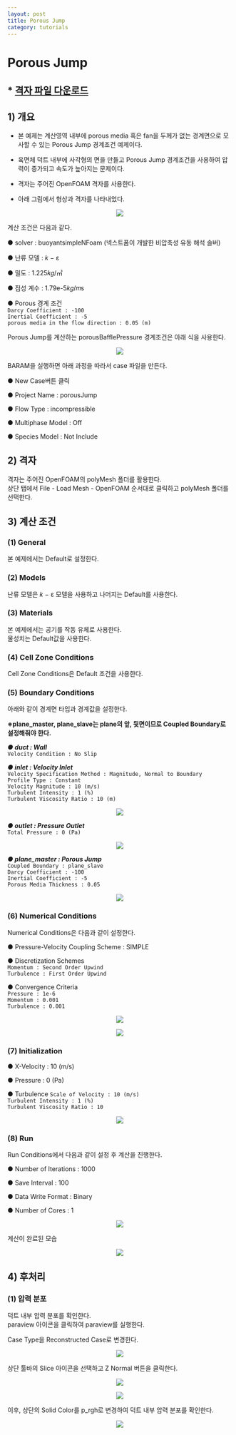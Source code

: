 ```yaml
---
layout: post
title: Porous Jump
category: tutorials
---
```


# Porous Jump 

## * [격자 파일 다운로드](https://drive.google.com/file/d/1c7RgueGF8kfG_pqA0tGbU_TbPpZ99tNG/view?usp=sharing)

## 1) 개요 
* 본 예제는 계산영역 내부에 porous media 혹은 fan을 두께가 없는 경계면으로 모사할 수 있는 Porous Jump 경계조건 예제이다.<br>

* 육면체 덕트 내부에 사각형의 면을 만들고 Porous Jump 경계조건을 사용하여 압력이 증가되고 속도가 높아지는 문제이다. <br>

* 격자는 주어진 OpenFOAM 격자를 사용한다.<br>

* 아래 그림에서 형상과 격자를 나타내었다.<br>

<p align='center'>
    <img src="https://github.com/nextfoam/baram-pages/raw/main/screenshots/porousJump/9.1.png"><br>
</p>

계산 조건은 다음과 같다. <br>

●  solver : buoyantsimpleNFoam (넥스트폼이 개발한 비압축성 유동 해석 솔버) <br>

●  난류 모델 : 𝑘 − ε <br>

●  밀도 : 1.225𝑘𝑔/㎥ <br>

●  점성 계수 : 1.79e-5𝑘𝑔/𝑚s <br>

●  Porous 경계 조건<br>
```Darcy Coefficient : -100```<br>
```Inertial Coefficient : -5```<br>
```porous media in the flow direction : 0.05 (m)```<br>

Porous Jump를 계산하는 porousBafflePressure 경계조건은 아래 식을 사용한다.

<p align='center'>
    <img src="https://github.com/nextfoam/baram-pages/raw/main/screenshots/porousJump/9.2.png"><br>
</p>

BARAM을 실행하면 아래 과정을 따라서 case 파일을 만든다.<br>

●  New Case버튼 클릭<br>

●  Project Name : porousJump<br>

●  Flow Type : incompressible<br>

●  Multiphase Model : Off<br>

● Species Model : Not Include<br>

## 2) 격자
격자는 주어진 OpenFOAM의 polyMesh 폴더를 활용한다. <br>
상단 탭에서 File - Load Mesh - OpenFOAM 순서대로 클릭하고 polyMesh 폴더를 선택한다. <br>

## 3) 계산 조건
### (1) General
본 예제에서는 Default로 설정한다.<br>

### (2) Models
난류 모델은 𝑘 − ε 모델을 사용하고 나머지는 Default를 사용한다. <br>

### (3) Materials
본 예제에서는 공기를 작동 유체로 사용한다.<br>
물성치는 Default값을 사용한다.<br>

### (4) Cell Zone Conditions
Cell Zone Conditions은 Default 조건을 사용한다.<br>

### (5) Boundary Conditions
아래와 같이 경계면 타입과 경계값을 설정한다.<br>

**※plane_master, plane_slave는 plane의 앞, 뒷면이므로 Coupled Boundary로 설정해줘야 한다.<br>**

***●  duct : Wall***<br>
```Velocity Condition : No Slip```<br>

***●  inlet : Velocity Inlet***<br>
```Velocity Specification Method : Magnitude, Normal to Boundary```<br>
```Profile Type : Constant```<br>
```Velocity Magnitude : 10 (m/s)```<br>
```Turbulent Intensity : 1 (%)```<br>
```Turbulent Viscosity Ratio : 10 (m)```<br>

<p align='center'>
    <img src="https://github.com/nextfoam/baram-pages/raw/main/screenshots/porousJump/9.3.png"><br>
</p>

***●  outlet : Pressure Outlet***<br>
```Total Pressure : 0 (Pa)```<br>

<p align='center'>
    <img src="https://github.com/nextfoam/baram-pages/raw/main/screenshots/porousJump/9.4.png"><br>
</p>

***●  plane_master : Porous Jump***<br>
```Coupled Boundary : plane_slave```<br>
```Darcy Coefficient : -100```<br>
```Inertial Coefficient : -5```<br>
```Porous Media Thickness : 0.05```<br>

<p align='center'>
    <img src="https://github.com/nextfoam/baram-pages/raw/main/screenshots/porousJump/9.5.png"><br>
</p>

### (6) Numerical Conditions
Numerical Conditions은 다음과 같이 설정한다.<br>

●  Pressure-Velocity Coupling Scheme : SIMPLE<br>

●  Discretization Schemes<br>
```Momentum : Second Order Upwind```<br>
```Turbulence : First Order Upwind```<br>

●  Convergence Criteria<br>
```Pressure : 1e-6```<br>
```Momentum : 0.001```<br>
```Turbulence : 0.001```<br>

<p align='center'>
    <img src="https://github.com/nextfoam/baram-pages/raw/main/screenshots/porousJump/9.6.1.png"><br>
</p>

<p align='center'>
    <img src="https://github.com/nextfoam/baram-pages/raw/main/screenshots/porousJump/9.6.2.png"><br>
</p>

### (7) Initialization
●  X-Velocity : 10 (m/s)<br>

●  Pressure : 0 (Pa)<br>

●  Turbulence
```Scale of Velocity : 10 (m/s)```<br>
```Turbulent Intensity : 1 (%)```<br>
```Turbulent Viscosity Ratio : 10```<br>

<p align='center'>
    <img src="https://github.com/nextfoam/baram-pages/raw/main/screenshots/porousJump/9.7.png"><br>
</p>

### (8) Run
Run Conditions에서 다음과 같이 설정 후 계산을 진행한다.<br>

●  Number of Iterations : 1000  <br>

●  Save Interval : 100  <br>

●  Data Write Format : Binary  <br>

●  Number of Cores : 1  <br>

<p align='center'>
    <img src="https://github.com/nextfoam/baram-pages/raw/main/screenshots/porousJump/9.8.png"><br>
</p>

계산이 완료된 모습

<p align='center'>
    <img src="https://github.com/nextfoam/baram-pages/raw/main/screenshots/porousJump/9.9.png"><br>
</p>

## 4) 후처리

### (1) 압력 분포
덕트 내부 압력 분포를 확인한다.<br>
paraview 아이콘을 클릭하여 paraview를 실행한다.<br>

Case Type을 Reconstructed Case로 변경한다.

<p align='center'>
    <img src="https://github.com/nextfoam/baram-pages/raw/main/screenshots/porousJump/9.10.png"><br>
</p>

상단 툴바의 Slice 아이콘을 선택하고 Z Normal 버튼을 클릭한다.<br>

<p align='center'>
    <img src="https://github.com/nextfoam/baram-pages/raw/main/screenshots/porousJump/9.11.png"><br>
</p>

<p align='center'>
    <img src="https://github.com/nextfoam/baram-pages/raw/main/screenshots/porousJump/9.12.png"><br>
</p>

이후, 상단의 Solid Color를 p_rgh로 변경하여 덕트 내부 압력 분포를 확인한다.

<p align='center'>
    <img src="https://github.com/nextfoam/baram-pages/raw/main/screenshots/porousJump/9.13.png"><br>
</p>